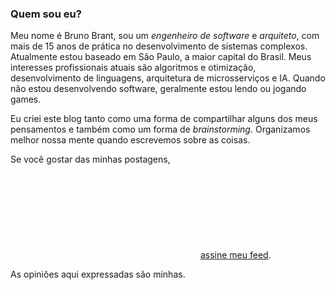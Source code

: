 ### Quem sou eu?

Meu nome é Bruno Brant, sou um *engenheiro de software* e *arquiteto*, com mais de 15 anos de prática no desenvolvimento de sistemas complexos. Atualmente estou baseado em São Paulo, a maior capital do Brasil. Meus interesses profissionais atuais são algoritmos e otimização, desenvolvimento de linguagens, arquitetura de microsserviços e IA. Quando não estou desenvolvendo software, geralmente estou lendo ou jogando games.

Eu criei este blog tanto como uma forma de compartilhar alguns dos meus pensamentos e também como um forma de *brainstorming*. Organizamos melhor nossa mente quando escrevemos sobre as coisas.

Se você gostar das minhas postagens, <svg class = "svg-icon grey" style = "fill: # f66a0a;"><use xlink: href = "{{'assets / minima-social-icons.svg # rss' | relative_url}} "></use></svg> [assine meu feed](feed.xml).

As opiniões aqui expressadas são minhas.
